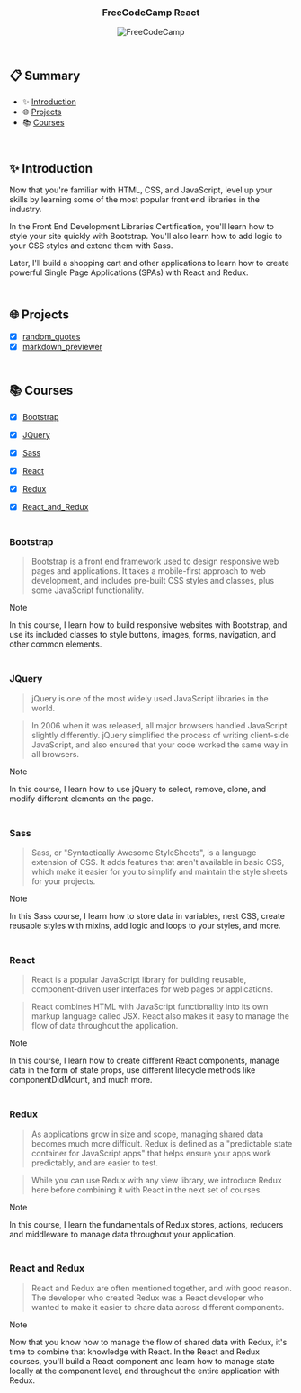 <div align="center" class="container">
<h3  align="center">FreeCodeCamp React</h3>
<picture>
  <img alt="FreeCodeCamp" src="https://cdn.freecodecamp.org/platform/universal/fcc_primary.svg">
</picture>
</div>

## <br /> 📋 <a name="table">Summary</a>

- ✨ [Introduction](#introduction)
- 🌐 [Projects](#projects)
- 📚 [Courses](#courses)

## <br /> <a name="introduction">✨ Introduction</a>

Now that you're familiar with HTML, CSS, and JavaScript, level up your skills by learning some of the most popular front end libraries in the industry.

In the Front End Development Libraries Certification, you'll learn how to style your site quickly with Bootstrap. You'll also learn how to add logic to your CSS styles and extend them with Sass.

Later, I'll build a shopping cart and other applications to learn how to create powerful Single Page Applications (SPAs) with React and Redux.

## <br /> <a name="projects">🌐 Projects</a>
- [x] [random_quotes](./Projects/random_quotes/)
- [x] [markdown_previewer](./Projects/markdown_previewer/)

## <br /> <a name="courses">📚 Courses</a>

- [x] [Bootstrap](#bootstrap)
- [x] [JQuery](#JQuery) 
- [x] [Sass](#Sass) 
- [x] [React](#React)
- [x] [Redux](#Redux)
- [x] [React_and_Redux](#React_and_Redux)


### <br /> <a name="bootstrap">Bootstrap</a>

> Bootstrap is a front end framework used to design responsive web pages and applications. It takes a mobile-first approach to web development, and includes pre-built CSS styles and classes, plus some JavaScript functionality.

> [!NOTE]
> In this course, I learn how to build responsive websites with Bootstrap, and use its included classes to style buttons, images, forms, navigation, and other common elements.

### <br /> <a name="JQuery">JQuery</a>

> jQuery is one of the most widely used JavaScript libraries in the world.

> In 2006 when it was released, all major browsers handled JavaScript slightly differently. jQuery simplified the process of writing client-side JavaScript, and also ensured that your code worked the same way in all browsers.

> [!NOTE]
> In this course, I learn how to use jQuery to select, remove, clone, and modify different elements on the page.

### <br /> <a name="Sass">Sass</a>

> Sass, or "Syntactically Awesome StyleSheets", is a language extension of CSS. It adds features that aren't available in basic CSS, which make it easier for you to simplify and maintain the style sheets for your projects.

> [!NOTE]
> In this Sass course, I learn how to store data in variables, nest CSS, create reusable styles with mixins, add logic and loops to your styles, and more.

### <br /> <a name="React">React</a>

> React is a popular JavaScript library for building reusable, component-driven user interfaces for web pages or applications.

> React combines HTML with JavaScript functionality into its own markup language called JSX. React also makes it easy to manage the flow of data throughout the application.

> [!NOTE] 
> In this course, I learn how to create different React components, manage data in the form of state props, use different lifecycle methods like componentDidMount, and much more.

### <br /> <a name="Redux">Redux</a>

> As applications grow in size and scope, managing shared data becomes much more difficult. Redux is defined as a "predictable state container for JavaScript apps" that helps ensure your apps work predictably, and are easier to test.

> While you can use Redux with any view library, we introduce Redux here before combining it with React in the next set of courses.

> [!NOTE] 
> In this course, I learn the fundamentals of Redux stores, actions, reducers and middleware to manage data throughout your application.

### <br /> <a name="React_and_Redux">React and Redux</a>

> React and Redux are often mentioned together, and with good reason. The developer who created Redux was a React developer who wanted to make it easier to share data across different components.

> [!NOTE] 
> Now that you know how to manage the flow of shared data with Redux, it's time to combine that knowledge with React. In the React and Redux courses, you'll build a React component and learn how to manage state locally at the component level, and throughout the entire application with Redux.



